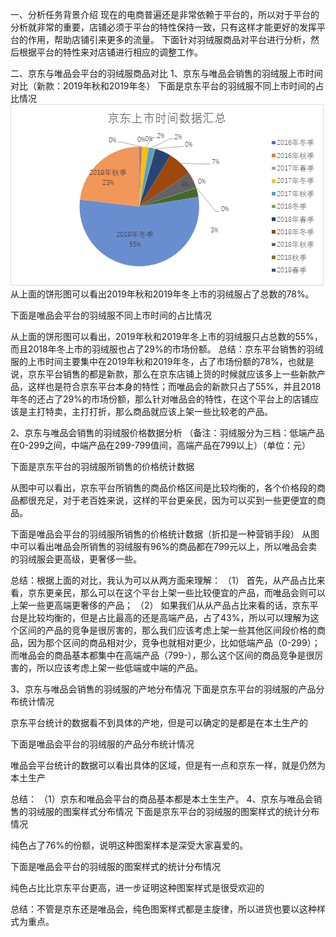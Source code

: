 一、分析任务背景介绍
现在的电商普遍还是非常依赖于平台的，所以对于平台的分析就非常的重要，店铺必须于平台的特性保持一致，只有这样才能更好的发挥平台的作用，帮助店铺引来更多的流量。
下面针对羽绒服商品对平台进行分析，然后根据平台的特性来对店铺进行相应的调整工作。
	
二、京东与唯品会平台的羽绒服商品对比
1、京东与唯品会销售的羽绒服上市时间对比（新款：2019年秋和2019年冬）
下面是京东平台的羽绒服不同上市时间的占比情况
 ![image](https://github.com/zjzj1992/E-commerce-data-analysis/blob/master/images/%E4%BA%AC%E4%B8%9C%E4%B8%8A%E5%B8%82%E6%97%B6%E9%97%B4.png)
从上面的饼形图可以看出2019年秋和2019年冬上市的羽绒服占了总数的78%。

下面是唯品会平台的羽绒服不同上市时间的占比情况
 
从上面的饼形图可以看出，2019年秋和2019年冬上市的羽绒服只占总数的55%，而且2018年冬上市的羽绒服也占了29%的市场份额。
总结：京东平台销售的羽绒服的上市时间主要集中在2019年秋和2019年冬，占了市场份额的78%，也就是说，京东平台销售的都是新款，那么在京东店铺上货的时候就应该多上一些新款产品，这样也是符合京东平台本身的特性；而唯品会的新款只占了55%，并且2018年冬的还占了29%的市场份额，那么针对唯品会的特性，在这个平台上的店铺应该是主打特卖，主打打折，那么商品就应该上架一些比较老的产品。

2、京东与唯品会销售的羽绒服价格数据分析
（备注：羽绒服分为三档：低端产品在0-299之间，中端产品在299-799值间，高端产品在799以上）（单位：元）

下面是京东平台的羽绒服所销售的价格统计数据
 
从图中可以看出，京东平台所销售的商品价格区间是比较均衡的，各个价格段的商品都很充足，对于老百姓来说，这样的平台更亲民，因为可以买到一些更便宜的商品。

下面是唯品会平台的羽绒服所销售的价格统计数据（折扣是一种营销手段）
从图中可以看出唯品会所销售的羽绒服有96%的商品都在799元以上，所以唯品会卖的羽绒服会更高级，更奢侈一些。

总结：根据上面的对比，我认为可以从两方面来理解：
（1）	首先，从产品占比来看，京东更亲民，那么可以在这个平台上架一些比较便宜的产品，而唯品会则可以上架一些更高端更奢侈的产品；
（2）	如果我们从从产品占比来看的话，京东平台是比较均衡的，但是占比最高的还是高端产品，占了43%，所以可以理解为这个区间的产品的竞争是很厉害的，那么我们应该考虑上架一些其他区间段价格的商品，因为那个区间的商品相对少，竞争也就相对更少，比如低端产品（0-299）；而唯品会的商品基本都集中在高端产品（799-），那么这个区间的商品竞争是很厉害的，所以应该考虑上架一些低端或中端的产品。

3、京东与唯品会销售的羽绒服的产地分布情况
下面是京东平台的羽绒服的产品分布统计情况
 
京东平台统计的数据看不到具体的产地，但是可以确定的是都是在本土生产的

下面是唯品会平台的羽绒服的产品分布统计情况
 
唯品会平台统计的数据可以看出具体的区域，但是有一点和京东一样，就是仍然为本土生产

总结：
（1）京东和唯品会平台的商品基本都是本土生生产。
4、京东与唯品会销售的羽绒服的图案样式分布情况
下面是京东平台的羽绒服的图案样式的统计分布情况
 
纯色占了76%的份额，说明这种图案样本是深受大家喜爱的。

下面是唯品会平台的羽绒服的图案样式的统计分布情况
 
纯色占比比京东平台更高，进一步证明这种图案样式是很受欢迎的

总结：不管是京东还是唯品会，纯色图案样式都是主旋律，所以进货也要以这种样式为重点。
